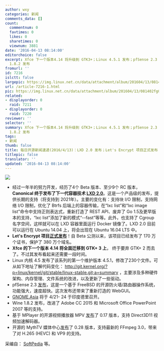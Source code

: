 ```yaml
---
author: wxy
categories: 新闻
comments_data: []
count:
  commentnum: 0
  favtimes: 0
  likes: 0
  sharetimes: 0
  viewnum: 3881
date: '2016-04-13 08:14:00'
editorchoice: false
excerpt: Xfce 下一个版本4.14 将升级到 GTK3+；Linux 4.5.1 发布；pfSense 2.3 发布；GNOME.ASIA 即将召开；Wine
  1.8.2 发布
fromurl: ''
id: 7216
islctt: false
largepic: https://img.linux.net.cn/data/attachment/album/201604/13/081402fg00gxmampkzgn9i.jpg
url: /article-7216-1.html
pic: https://img.linux.net.cn/data/attachment/album/201604/13/081402fg00gxmampkzgn9i.jpg.thumb.jpg
related:
- displayorder: 0
  raid: 7211
- displayorder: 0
  raid: 7220
reviewer: ''
selector: ''
summary: Xfce 下一个版本4.14 将升级到 GTK3+；Linux 4.5.1 发布；pfSense 2.3 发布；GNOME.ASIA 即将召开；Wine
  1.8.2 发布
tags:
- 新闻
thumb: false
title: 每日开源新闻速递(2016/4/13)：LXD 2.0 发布；Let's Encrypt 项目正式发布！
titlepic: false
translator: ''
updated: '2016-04-13 08:14:00'
---
```


![](https://img.linux.net.cn/data/attachment/album/201604/13/081402fg00gxmampkzgn9i.jpg)


* 经过一年半的努力开发，经历了4个 Beta 版本、至少9个 RC 版本，**Canonical 终于发布了下一代容器技术 [LXD 2.0](https://linuxcontainers.org/lxd/introduction/)**。这是一个产品级的发布，提供长期的支持（将支持到 2021年）。主要的变化有：支持块 I/O 限制，支持网络 I/O 限制，优化了 Btrfs 后端上的容器传输，在“lxc list”和“lxc image list”命令中支持正则表达式，重新打造了 REST API、废弃了 Go 1.5及更早版本的支持，“lxc list”添加了新的模式“--fast”等等。此外，也支持了 Cgroup 名字空间，这样就可以在 LXD 容器里面运行 Docker 镜像了。LXD 2.0 目前可以运行在 Ubuntu 14.04 上，将会出现在 Ubuntu 16.04 LTS 中。
* **Let's Encrypt 项目[正式发布](https://letsencrypt.org/2016/04/12/leaving-beta-new-sponsors.html)**！自 Beta 公测以来，该项目已经发布了 170 万个证书，保护了 380 万个域名。
* **Xfce 的下一个版本 4.14 将全面迁移到 GTK+ 3 上**， 终于要弃 GTK+ 2 而去了。不过其发布看起来还需要一段时间。
* Linux 内核 4.5 发布了该系列的第一个维护版本 4.5.1，修改了230个文件。可从如下地址了解代码变化： <http://git.kernel.org/?p=linux/kernel/git/stable/linux-stable.git;a=summary> ，主要涉及多种硬件架构、内存管理、文件系统的改进，以及更新了一些驱动。
* pfSense 2.3 [发布](https://blog.pfsense.org/?p=2008)，这是一个基于 FreeBSD 的开源防火墙/路由器操作系统，功能强大，速度超快。这次发布还带来了重新打造的 WebGUI。
* [GNOME.Asia](http://2016.gnome.asia/) 将于 4/21- 24 于印度德里召开。
* Wine 1.8.2 发布，改进了 Adobe CC 2015 和 Microsoft Office PowerPoint 2007 等的支持。
* 基于 MPlayer 的开源视频播放器 MPV [发布](https://github.com/mpv-player/mpv/releases)了 0.17 版本，支持 Direct3D11 视频加速解码器。
* 开源的 MythTV 媒体中心[发布](https://www.mythtv.org/wiki/Release_Notes_-_0.28)了 0.28 版本，支持最新的 FFmpeg 3.0，带来了对 H.265 (HEVC) 和 VP9 的支持。


采编自： [SoftPedia](http://www.softpedia.com/) 等。